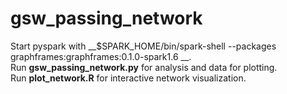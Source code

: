 # gsw_passing_network

Start pyspark with __$SPARK_HOME/bin/spark-shell --packages graphframes:graphframes:0.1.0-spark1.6
__.  
Run __gsw_passing_network.py__ for analysis and data for plotting.  
Run __plot_network.R__ for interactive network visualization.  